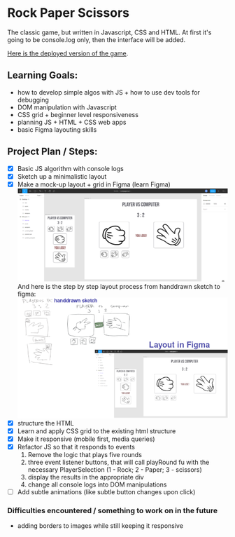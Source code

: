 # Rock Paper Scissors
The classic game, but written in Javascript, CSS and HTML. 
At first it's going to be console.log only, then the interface will be added.

[Here is the deployed version of the game](https://lenablechmann.github.io/rock_paper_scissors/ "rock paper scissors").

## Learning Goals:
- how to develop simple algos with JS + how to use dev tools for debugging
- DOM manipulation with Javascript
- CSS grid + beginner level responsiveness
- planning JS + HTML + CSS web apps
- basic Figma layouting skills

## Project Plan / Steps:
- [x] Basic JS algorithm with console logs
- [x] Sketch up a minimalistic layout
- [x] Make a mock-up layout + grid in Figma (learn Figma) ![finished layout](images/layout_in_figma.png)
  And here is the step by step layout process from handdrawn sketch to figma:
  ![Step by Step layout progress](images/layout_steps_wip.png)
- [x] structure the HTML
- [x] Learn and apply CSS grid to the existing html structure
- [x] Make it responsive (mobile first, media queries)
- [x] Refactor JS so that it responds to events
  1. Remove the logic that plays five rounds
  2. three event listener buttons, that will call playRound fu with the necessary PlayerSelection (1 - Rock; 2 - Paper; 3 - scissors)
  1. display the results in the appropriate div
  2. change all console logs into DOM manipulations
- [ ] Add subtle animations (like subtle button changes upon click)

### Difficulties encountered / something to work on in the future
- adding borders to images while still keeping it responsive